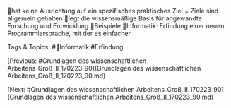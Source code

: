 hat keine Ausrichtung auf ein spezifisches praktisches Ziel = Ziele sind 
allgemein gehalten
legt die wissensmäßige Basis für angewandte Forschung und Entwicklung
Beispiele
Informatik: Erfindung einer neuen Programmiersprache, mit der es einfacher 

   Tags & Topics:
   #Informatik
   #Erfindung

[Previous: #Grundlagen des wissenschaftlichen Arbeitens_Groß_II_170223_90](Grundlagen des wissenschaftlichen Arbeitens_Groß_II_170223_90.md)

[Next: #Grundlagen des wissenschaftlichen Arbeitens_Groß_II_170223_90](Grundlagen des wissenschaftlichen Arbeitens_Groß_II_170223_90.md)